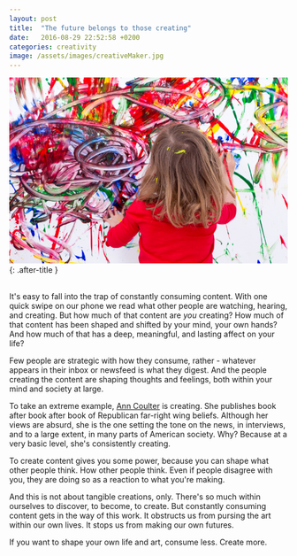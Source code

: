 ```yaml
---
layout: post
title:  "The future belongs to those creating"
date:   2016-08-29 22:52:58 +0200
categories: creativity
image: /assets/images/creativeMaker.jpg
---
```


![creative maker](/assets/images/creativeMaker.jpg){: .after-title }
<br/><br/>

It's easy to fall into the trap of constantly consuming content. With one quick swipe on our phone we read what other people are watching, hearing, and creating. But how much of that content are <em>you</em> creating? How much of that content has been shaped and shifted by your mind, your own hands? And how much of that has a deep, meaningful, and lasting affect on your life?

Few people are strategic with how they consume, rather - whatever appears in their inbox or newsfeed is what they digest. And the people creating the content are shaping thoughts and feelings, both within your mind and society at large.

To take an extreme example, [Ann Coulter](https://en.wikipedia.org/wiki/Ann_Coulter) is creating. She publishes book after book after book of Republican far-right wing beliefs. Although her views are absurd, she is the one setting the tone on the news, in interviews, and to a large extent, in many parts of American society. Why? Because at a very basic level, she's consistently creating.

To create content gives you some power, because you can shape what other people think. How other people think. Even if people disagree with you, they are doing so as a reaction to what you're making.

And this is not about tangible creations, only. There's so much within ourselves to discover, to become, to create. But constantly consuming content gets in the way of this work. It obstructs us from pursing the art within our own lives. It stops us from making our own futures.

If you want to shape your own life and art, consume less. Create more.
